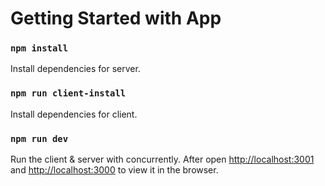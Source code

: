 # Getting Started with App

### `npm install`

Install dependencies for server.

### `npm run client-install`

Install dependencies for client.

### `npm run dev`

Run the client & server with concurrently. After open [http://localhost:3001](http://localhost:3001) and [http://localhost:3000](http://localhost:3000) to view it in the browser.